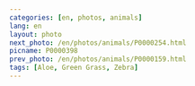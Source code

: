 ```yaml
---
categories: [en, photos, animals]
lang: en
layout: photo
next_photo: /en/photos/animals/P0000254.html
picname: P0000398
prev_photo: /en/photos/animals/P0000159.html
tags: [Aloe, Green Grass, Zebra]
---
```

